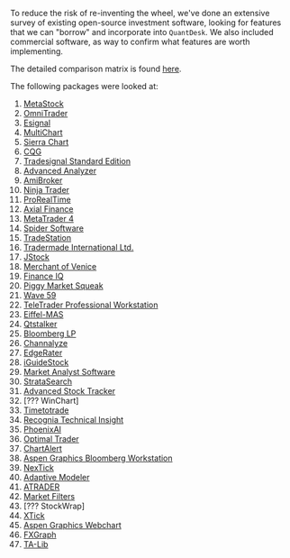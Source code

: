To reduce the risk of re-inventing the wheel, we've done an extensive survey of existing open-source investment software, looking for features that we can "borrow" and incorporate into `QuantDesk`. We also included commercial software, as way to confirm what features are worth implementing.

The detailed comparison matrix is found [here](http://quantdesk.googlecode.com/files/Open%20Source%20Comparison%20Chart%20%5BDONE%5D.xlsx).

The following packages were looked at:
  1. [MetaStock](http://www.equis.com/)
  1. [OmniTrader](http://www.nirvanasystems.com/oti/)
  1. [Esignal](http://www.esignal.com/)
  1. [MultiChart](http://www.tssupport.com/multicharts/)
  1. [Sierra Chart](http://www.sierrachart.com/)
  1. [CQG](http://www.cqg.com/)
  1. [Tradesignal Standard Edition](http://www.tradesignal.com/)
  1. [Advanced Analyzer](http://www.advancedanalyzer.com/)
  1. [AmiBroker](http://www.amibroker.com/)
  1. [Ninja Trader](http://www.ninjatrader.com/)
  1. [ProRealTime](http://www.prorealtime.com/en/)
  1. [Axial Finance](http://www.axialfinance.com/)
  1. [MetaTrader 4](http://www.metatrader4.com/)
  1. [Spider Software](http://www.spidersoftwareindia.com/)
  1. [TradeStation](http://www.tradestation.com/)
  1. [Tradermade International Ltd.](http://www.tradermade.com/)
  1. [JStock](http://jstock.sourceforge.net/)
  1. [Merchant of Venice](http://venice.org.nz/)
  1. [Finance IQ](http://www.iqpc.com/)
  1. [Piggy Market Squeak](http://www.gthoreton.co.uk/)
  1. [Wave 59](http://www.wave59.com/)
  1. [TeleTrader Professional Workstation](http://www.teletrader.com/)
  1. [Eiffel-MAS](http://eiffel-mas.sourceforge.net/)
  1. [Qtstalker](http://qtstalker.sourceforge.net/)
  1. [Bloomberg LP](http://www.bloomberg.com/)
  1. [Channalyze](http://www.qudosmarketinsight.com/)
  1. [EdgeRater](http://www.edgerater.com/)
  1. [iGuideStock](http://www.iguidestocks.com/)
  1. [Market Analyst Software](http://www.market-analyst.com/)
  1. [StrataSearch](http://www.stratasearch.com/)
  1. [Advanced Stock Tracker](http://www.advancedstocktracker.org/)
  1. [??? WinChart]
  1. [Timetotrade](http://timetotrade.eu/)
  1. [Recognia Technical Insight](http://www.recognia.com/)
  1. [PhoenixAI](http://www.phoenixai.com.au/)
  1. [Optimal Trader](http://www.optimaltrader.net/)
  1. [ChartAlert](http://www.chartalert.com/)
  1. [Aspen Graphics Bloomberg Workstation](http://www.aspenres.com/)
  1. [NexTick](http://nextick.sourceforge.net/)
  1. [Adaptive Modeler](http://www.altreva.com/)
  1. [ATRADER](http://www.atrader.org/)
  1. [Market Filters](http://www.marketfilters.com/)
  1. [??? StockWrap]
  1. [XTick](http://www.xtick.com/)
  1. [Aspen Graphics Webchart](http://www.aspenres.com/)
  1. [FXGraph](http://www.fxglive.com/)
  1. [TA-Lib](http://ta-lib.org/)